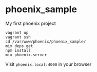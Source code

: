 # phoenix_sample
My first phoenix project

```
vagrant up
vagrant ssh
cd /var/www/phoenix/phoenix_sample/
mix deps.get
npm install
mix phoenix.server
```

Visit ```phoenix.local:4000``` in your browser
